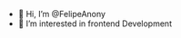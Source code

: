 - 👋 Hi, I’m @FelipeAnony
- 👀 I’m interested in frontend Development


<!---
FelipeAnony/FelipeAnony is a ✨ special ✨ repository because its `README.md` (this file) appears on your GitHub profile.
You can click the Preview link to take a look at your changes.
--->
